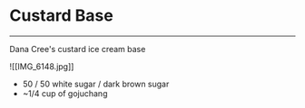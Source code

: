 # Custard Base
---
Dana Cree's custard ice cream base 

![[IMG_6148.jpg]]

- 50 / 50 white sugar / dark brown sugar
- ~1/4 cup of gojuchang